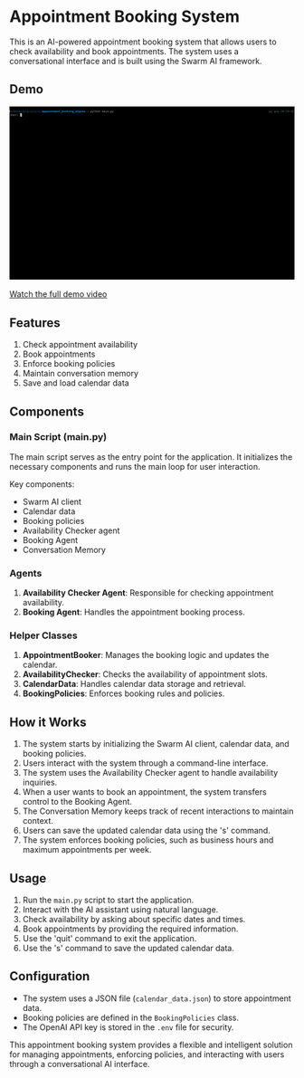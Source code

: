# Appointment Booking System

This is an AI-powered appointment booking system that allows users to check availability and book appointments. The system uses a conversational interface and is built using the Swarm AI framework.

## Demo 

![Demo](demo.gif)

[Watch the full demo video](infinit_ai_engineer_assignment.mp4)

## Features

1. Check appointment availability
2. Book appointments
3. Enforce booking policies
4. Maintain conversation memory
5. Save and load calendar data

## Components

### Main Script (main.py)

The main script serves as the entry point for the application. It initializes the necessary components and runs the main loop for user interaction.

Key components:
- Swarm AI client
- Calendar data
- Booking policies
- Availability Checker agent
- Booking Agent
- Conversation Memory

### Agents

1. **Availability Checker Agent**: Responsible for checking appointment availability.
2. **Booking Agent**: Handles the appointment booking process.

### Helper Classes

1. **AppointmentBooker**: Manages the booking logic and updates the calendar.
2. **AvailabilityChecker**: Checks the availability of appointment slots.
3. **CalendarData**: Handles calendar data storage and retrieval.
4. **BookingPolicies**: Enforces booking rules and policies.

## How it Works

1. The system starts by initializing the Swarm AI client, calendar data, and booking policies.
2. Users interact with the system through a command-line interface.
3. The system uses the Availability Checker agent to handle availability inquiries.
4. When a user wants to book an appointment, the system transfers control to the Booking Agent.
5. The Conversation Memory keeps track of recent interactions to maintain context.
6. Users can save the updated calendar data using the 's' command.
7. The system enforces booking policies, such as business hours and maximum appointments per week.

## Usage

1. Run the `main.py` script to start the application.
2. Interact with the AI assistant using natural language.
3. Check availability by asking about specific dates and times.
4. Book appointments by providing the required information.
5. Use the 'quit' command to exit the application.
6. Use the 's' command to save the updated calendar data.

## Configuration

- The system uses a JSON file (`calendar_data.json`) to store appointment data.
- Booking policies are defined in the `BookingPolicies` class.
- The OpenAI API key is stored in the `.env` file for security.

This appointment booking system provides a flexible and intelligent solution for managing appointments, enforcing policies, and interacting with users through a conversational AI interface.
